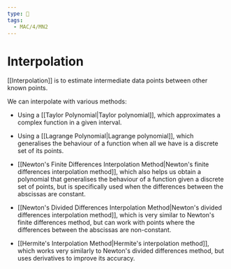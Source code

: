 ```yaml
---
type: 🏫
tags:
  - MAC/4/MN2
---
```


# Interpolation

[[Interpolation]] is to estimate intermediate data points between other known points.

We can interpolate with various methods:

- Using a [[Taylor Polynomial|Taylor polynomial]], which approximates a complex function in a given interval.

- Using a [[Lagrange Polynomial|Lagrange polynomial]], which generalises the behaviour of a function when all we have is a discrete set of its points.

- [[Newton's Finite Differences Interpolation Method|Newton's finite differences interpolation method]], which also helps us obtain a polynomial that generalises the behaviour of a function given a discrete set of points, but is specifically used when the differences between the abscissas are constant.

- [[Newton's Divided Differences Interpolation Method|Newton's divided differences interpolation method]], which is very similar to Newton's finite differences method, but can work with points where the differences between the abscissas are non-constant.

- [[Hermite's Interpolation Method|Hermite's interpolation method]], which works very similarly to Newton's divided differences method, but uses derivatives to improve its accuracy.

